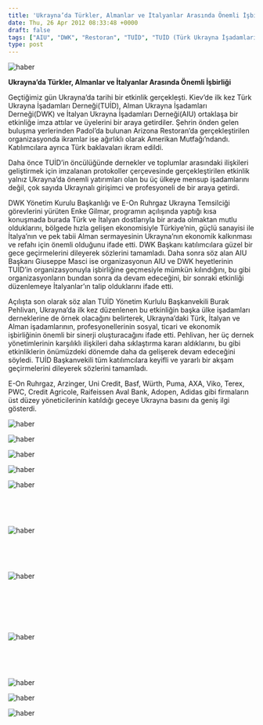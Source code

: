 ```yaml
---
title: 'Ukrayna’da Türkler, Almanlar ve İtalyanlar Arasında Önemli İşbirliği'
date: Thu, 26 Apr 2012 08:33:48 +0000
draft: false
tags: ["AIU", "DWK", "Restoran", "TUİD", "TUİD (Türk Ukrayna İşadamları Derneği)", "Ukrayna Türk toplumu"]
type: post
---
```













![haber](http://arsiv.tuid.org.ua/images/haber/tdu1.jpg)


**Ukrayna’da Türkler, Almanlar ve İtalyanlar Arasında Önemli İşbirliği**




Geçtiğimiz gün Ukrayna’da tarihi bir etkinlik gerçekleşti. Kiev’de ilk kez Türk Ukrayna İşadamları Derneği(TUİD), Alman Ukrayna İşadamları Derneği(DWK) ve İtalyan Ukrayna İşadamları Derneği(AIU) ortaklaşa bir etkinliğe imza attılar ve üyelerini bir araya getirdiler. Şehrin önden gelen buluşma yerlerinden Padol’da bulunan Arizona Restoran’da gerçekleştirilen organizasyonda ikramlar ise ağırlıklı olarak Amerikan Mutfağı’ndandı. Katılımcılara ayrıca Türk baklavaları ikram edildi.


Daha önce TUİD’in öncülüğünde dernekler ve toplumlar arasındaki ilişkileri geliştirmek için imzalanan protokoller çerçevesinde gerçekleştirilen etkinlik yalnız Ukrayna’da önemli yatırımları olan bu üç ülkeye mensup işadamlarını değil, çok sayıda Ukraynalı girişimci ve profesyoneli de bir araya getirdi.


DWK Yönetim Kurulu Başkanlığı ve E-On Ruhrgaz Ukrayna Temsilciği görevlerini yürüten Enke Gilmar, programın açılışında yaptığı kısa konuşmada burada Türk ve İtalyan dostlarıyla bir arada olmaktan mutlu olduklarını, bölgede hızla gelişen ekonomisiyle Türkiye’nin, güçlü sanayisi ile İtalya’nın ve pek tabii Alman sermayesinin Ukrayna’nın ekonomik kalkınması ve refahı için önemli olduğunu ifade etti. DWK Başkanı katılımcılara güzel bir gece geçirmelerini dileyerek sözlerini tamamladı. Daha sonra söz alan AIU Başkanı Giuseppe Masci ise organizasyonun AIU ve DWK heyetlerinin TUİD’in organizasyonuyla işbirliğine geçmesiyle mümkün kılındığını, bu gibi organizasyonların bundan sonra da devam edeceğini, bir sonraki etkinliği düzenlemeye İtalyanlar’ın talip olduklarını ifade etti.




Açılışta son olarak söz alan TUİD Yönetim Kurlulu Başkanvekili Burak Pehlivan, Ukrayna’da ilk kez düzenlenen bu etkinliğin başka ülke işadamları derneklerine de örnek olacağını belirterek, Ukrayna’daki Türk, İtalyan ve Alman işadamlarının, profesyonellerinin sosyal, ticari ve ekonomik işbirliğinin önemli bir sinerji oluşturacağını ifade etti. Pehlivan, her üç dernek yönetimlerinin karşılıklı ilişkileri daha sıklaştırma kararı aldıklarını, bu gibi etkinliklerin önümüzdeki dönemde daha da gelişerek devam edeceğini söyledi. TUİD Başkanvekili tüm katılımcılara keyifli ve yararlı bir akşam geçirmelerini dileyerek sözlerini tamamladı.




E-On Ruhrgaz, Arzinger, Uni Credit, Basf, Würth, Puma, AXA, Viko, Terex, PWC, Credit Agricole, Raifeissen Aval Bank, Adopen, Adidas gibi firmaların üst düzey yöneticilerinin katıldığı geceye Ukrayna basını da geniş ilgi gösterdi.


![haber](http://arsiv.tuid.org.ua/images/haber/tdu1.jpg)

![haber](http://arsiv.tuid.org.ua/images/haber/tdu2.jpg)

![haber](http://arsiv.tuid.org.ua/images/haber/tdu3.jpg)

![haber](http://arsiv.tuid.org.ua/images/haber/tdu4.jpg)

![haber](http://arsiv.tuid.org.ua/images/haber/tdu5.jpg)

 

 

![haber](http://arsiv.tuid.org.ua/images/haber/tdu9.jpg)

 

 

![haber](http://arsiv.tuid.org.ua/images/haber/tdu12.jpg)

 

 

 

![haber](http://arsiv.tuid.org.ua/images/haber/tdu16.jpg)

 

 

![haber](http://arsiv.tuid.org.ua/images/haber/tdu19.jpg)

![haber](http://arsiv.tuid.org.ua/images/haber/tdu21.jpg)

![haber](http://arsiv.tuid.org.ua/images/haber/tdu26.jpg)

